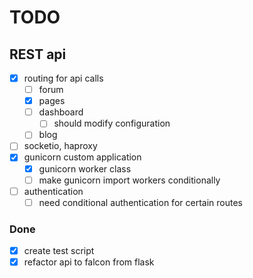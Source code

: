 # TODO

## REST api

- [x] routing for api calls
  - [ ] forum
  - [x] pages
  - [ ] dashboard
    - [ ] should modify configuration
  - [ ] blog
- [ ] socketio, haproxy
- [x] gunicorn custom application
  - [x] gunicorn worker class
  - [ ] make gunicorn import workers conditionally
- [ ] authentication
  - [ ] need conditional authentication for certain routes

### Done
- [x] create test script
- [x] refactor api to falcon from flask
